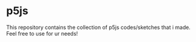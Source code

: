 # p5js
This repository contains the collection of p5js codes/sketches that i made. Feel free to use for ur needs!
